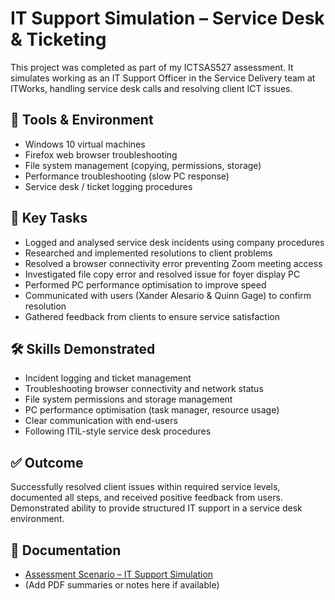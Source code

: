 # IT Support Simulation – Service Desk & Ticketing  

This project was completed as part of my ICTSAS527 assessment. It simulates working as an IT Support Officer in the Service Delivery team at ITWorks, handling service desk calls and resolving client ICT issues.  

## 🔧 Tools & Environment  
- Windows 10 virtual machines  
- Firefox web browser troubleshooting  
- File system management (copying, permissions, storage)  
- Performance troubleshooting (slow PC response)  
- Service desk / ticket logging procedures  

## 📌 Key Tasks  
- Logged and analysed service desk incidents using company procedures  
- Researched and implemented resolutions to client problems  
- Resolved a browser connectivity error preventing Zoom meeting access  
- Investigated file copy error and resolved issue for foyer display PC  
- Performed PC performance optimisation to improve speed  
- Communicated with users (Xander Alesario & Quinn Gage) to confirm resolution  
- Gathered feedback from clients to ensure service satisfaction  

## 🛠 Skills Demonstrated  
- Incident logging and ticket management  
- Troubleshooting browser connectivity and network status  
- File system permissions and storage management  
- PC performance optimisation (task manager, resource usage)  
- Clear communication with end-users  
- Following ITIL-style service desk procedures  

## ✅ Outcome  
Successfully resolved client issues within required service levels, documented all steps, and received positive feedback from users. Demonstrated ability to provide structured IT support in a service desk environment.  

## 📄 Documentation  
- [Assessment Scenario – IT Support Simulation](ICTSAS527_Assessment_Scenario.pdf)  
- (Add PDF summaries or notes here if available)  

